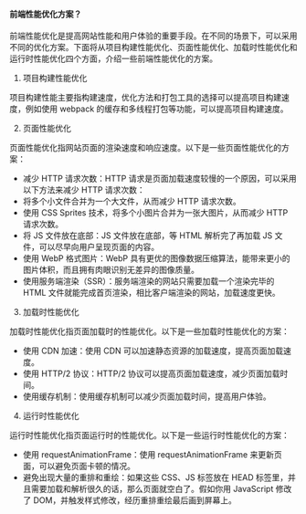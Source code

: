 <!--
 * @Author: Shu Binqi
 * @Date: 2023-03-03 14:37:34
 * @LastEditors: Shu Binqi
 * @LastEditTime: 2023-03-04 01:25:33
 * @Description: 八股文：前端性能优化方案（1题）
 * @Version: 1.0.0
 * @FilePath: \interviewQuestions\八股文\性能优化\前端优化方案.md
-->

#### 前端性能优化方案？

前端性能优化是提高网站性能和用户体验的重要手段。在不同的场景下，可以采用不同的优化方案。下面将从项目构建性能优化、页面性能优化、加载时性能优化和运行时性能优化四个方面，介绍一些前端性能优化的方案。

1. 项目构建性能优化

项目构建性能主要指构建速度，优化方法和打包工具的选择可以提高项目构建速度，例如使用 webpack 的缓存和多线程打包等功能，可以提高项目构建速度。

2. 页面性能优化

页面性能优化指网站页面的渲染速度和响应速度。以下是一些页面性能优化的方案：

- 减少 HTTP 请求次数：HTTP 请求是页面加载速度较慢的一个原因，可以采用以下方法来减少 HTTP 请求次数：
- 将多个小文件合并为一个大文件，从而减少 HTTP 请求次数。
- 使用 CSS Sprites 技术，将多个小图片合并为一张大图片，从而减少 HTTP 请求次数。
- 将 JS 文件放在底部：JS 文件放在底部，等 HTML 解析完了再加载 JS 文件，可以尽早向用户呈现页面的内容。
- 使用 WebP 格式图片：WebP 具有更优的图像数据压缩算法，能带来更小的图片体积，而且拥有肉眼识别无差异的图像质量。
- 使用服务端渲染（SSR）：服务端渲染的网站只需要加载一个渲染完毕的 HTML 文件就能完成首页渲染，相比客户端渲染的网站，加载速度更快。

3. 加载时性能优化

加载时性能优化指页面加载时的性能优化。以下是一些加载时性能优化的方案：

- 使用 CDN 加速：使用 CDN 可以加速静态资源的加载速度，提高页面加载速度。
- 使用 HTTP/2 协议：HTTP/2 协议可以提高页面加载速度，减少页面加载时间。
- 使用缓存机制：使用缓存机制可以减少页面加载时间，提高用户体验。

4. 运行时性能优化

运行时性能优化指页面运行时的性能优化。以下是一些运行时性能优化的方案：

- 使用 requestAnimationFrame：使用 requestAnimationFrame 来更新页面，可以避免页面卡顿的情况。
- 避免出现大量的重排和重绘：如果这些 CSS、JS 标签放在 HEAD 标签里，并且需要加载和解析很久的话，那么页面就空白了。假如你用 JavaScript 修改了 DOM，并触发样式修改，经历重排重绘最后画到屏幕上。
